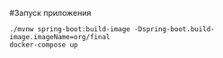 #Запуск приложения
```
./mvnw spring-boot:build-image -Dspring-boot.build-image.imageName=org/final
docker-compose up
```
